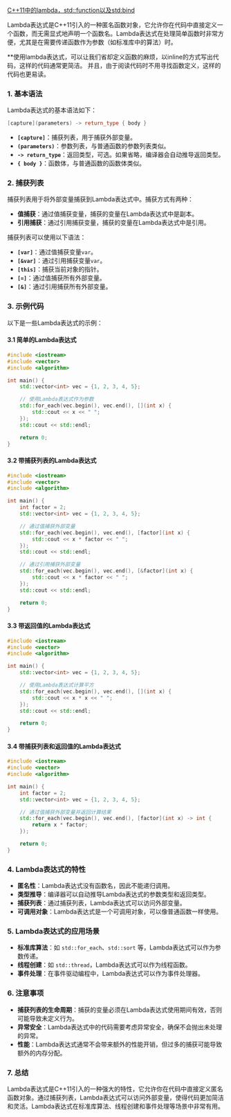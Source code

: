 [C++11中的lambda，std::function以及std:bind](https://paul.pub/cpp-lambda-function-bind/)

Lambda表达式是C++11引入的一种匿名函数对象，它允许你在代码中直接定义一个函数，而无需显式地声明一个函数名。Lambda表达式在处理简单函数时非常方便，尤其是在需要传递函数作为参数（如标准库中的算法）时。

**使用lambda表达式，可以让我们省却定义函数的麻烦，以inline的方式写出代码，这样的代码通常更简洁。  并且，由于阅读代码时不用寻找函数定义，这样的代码也更易读。

### 1. **基本语法**
Lambda表达式的基本语法如下：
```cpp
[capture](parameters) -> return_type { body }
```
- **`[capture]`**：捕获列表，用于捕获外部变量。
- **`(parameters)`**：参数列表，与普通函数的参数列表类似。
- **`-> return_type`**：返回类型，可选。如果省略，编译器会自动推导返回类型。
- **`{ body }`**：函数体，与普通函数的函数体类似。

### 2. **捕获列表**
捕获列表用于将外部变量捕获到Lambda表达式中。捕获方式有两种：
- **值捕获**：通过值捕获变量，捕获的变量在Lambda表达式中是副本。
- **引用捕获**：通过引用捕获变量，捕获的变量在Lambda表达式中是引用。

捕获列表可以使用以下语法：
- **`[var]`**：通过值捕获变量`var`。
- **`[&var]`**：通过引用捕获变量`var`。
- **`[this]`**：捕获当前对象的指针。
- **`[=]`**：通过值捕获所有外部变量。
- **`[&]`**：通过引用捕获所有外部变量。

### 3. **示例代码**
以下是一些Lambda表达式的示例：

#### 3.1 简单的Lambda表达式
```cpp
#include <iostream>
#include <vector>
#include <algorithm>

int main() {
    std::vector<int> vec = {1, 2, 3, 4, 5};

    // 使用Lambda表达式作为参数
    std::for_each(vec.begin(), vec.end(), [](int x) {
        std::cout << x << " ";
    });
    std::cout << std::endl;

    return 0;
}
```

#### 3.2 带捕获列表的Lambda表达式
```cpp
#include <iostream>
#include <vector>
#include <algorithm>

int main() {
    int factor = 2;
    std::vector<int> vec = {1, 2, 3, 4, 5};

    // 通过值捕获外部变量
    std::for_each(vec.begin(), vec.end(), [factor](int x) {
        std::cout << x * factor << " ";
    });
    std::cout << std::endl;

    // 通过引用捕获外部变量
    std::for_each(vec.begin(), vec.end(), [&factor](int x) {
        std::cout << x * factor << " ";
    });
    std::cout << std::endl;

    return 0;
}
```

#### 3.3 带返回值的Lambda表达式
```cpp
#include <iostream>
#include <vector>
#include <algorithm>

int main() {
    std::vector<int> vec = {1, 2, 3, 4, 5};

    // 使用Lambda表达式计算平方
    std::for_each(vec.begin(), vec.end(), [](int x) {
        std::cout << x * x << " ";
    });
    std::cout << std::endl;

    return 0;
}
```

#### 3.4 带捕获列表和返回值的Lambda表达式
```cpp
#include <iostream>
#include <vector>
#include <algorithm>

int main() {
    int factor = 2;
    std::vector<int> vec = {1, 2, 3, 4, 5};

    // 通过值捕获外部变量并返回计算结果
    std::for_each(vec.begin(), vec.end(), [factor](int x) -> int {
        return x * factor;
    });

    return 0;
}
```

### 4. **Lambda表达式的特性**
- **匿名性**：Lambda表达式没有函数名，因此不能递归调用。
- **类型推导**：编译器可以自动推导Lambda表达式的参数类型和返回类型。
- **捕获列表**：通过捕获列表，Lambda表达式可以访问外部变量。
- **可调用对象**：Lambda表达式是一个可调用对象，可以像普通函数一样使用。

### 5. **Lambda表达式的应用场景**
- **标准库算法**：如 `std::for_each`、`std::sort` 等，Lambda表达式可以作为参数传递。
- **线程创建**：如 `std::thread`，Lambda表达式可以作为线程函数。
- **事件处理**：在事件驱动编程中，Lambda表达式可以作为事件处理器。

### 6. **注意事项**
- **捕获列表的生命周期**：捕获的变量必须在Lambda表达式使用期间有效，否则可能导致未定义行为。
- **异常安全**：Lambda表达式中的代码需要考虑异常安全，确保不会抛出未处理的异常。
- **性能**：Lambda表达式通常不会带来额外的性能开销，但过多的捕获可能导致额外的内存分配。

### 7. **总结**
Lambda表达式是C++11引入的一种强大的特性，它允许你在代码中直接定义匿名函数对象。通过捕获列表，Lambda表达式可以访问外部变量，使得代码更加简洁和灵活。Lambda表达式在标准库算法、线程创建和事件处理等场景中非常有用。